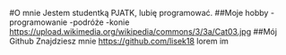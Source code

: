 

#O mnie 
Jestem studentką PJATK, lubię programować.
##Moje hobby
-programowanie
-podróże
-konie
https://upload.wikimedia.org/wikipedia/commons/3/3a/Cat03.jpg
##Mój Github
Znajdziesz mnie https://github.com/lisek18
lorem im
